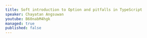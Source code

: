 ```yaml
---
title: Soft introduction to Option and pitfalls in TypeScript
speaker: Chayatan Angsuwan
youtube: B60nabM4hgk
managed: true
published: false
---
```

